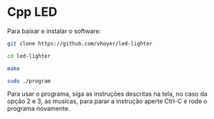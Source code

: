 # Cpp LED

Para baixar e instalar o software:

```bash
git clone https://github.com/vhoyer/led-lighter

cd led-lighter

make

sudo ./program
```

Para usar o programa, siga as instruções descritas na tela, no caso da
opção 2 e 3, as musicas, para parar a instrução aperte Ctrl-C e rode o
programa novamente.

